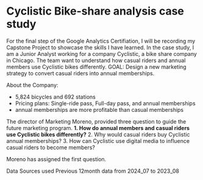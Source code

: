 # Cyclistic Bike-share analysis case study 
For the final step of the Google Analytics Certifiation, I will be recording my Capstone Project to showcase the skills I have learned. In the case study, I am a Junior Analyst working for a company Cyclistic, a bike share company in Chicago. The team want to understand how casual riders and annual members use Cyclistic bikes differently.
GOAL: Design a new marketing strategy to convert casual riders into annual memberships.

About the Company:
- 5,824 bicycles and 692 stations
- Pricing plans: Single-ride pass, Full-day pass, and annual memberships
- annual memberships are more profitable than casual memberships

The director of Marketing Moreno, provided three question to guide the future marketing program. 
**1. How do annual members and casual riders use Cyclistic bikes differently?**
2. Why would casual riders buy Cyclistic annual memberships? 
3. How can Cyclistic use digital media to influence casual riders to become members?

Moreno has assigned the first question.

Data Sources used
Previous 12month data from 2024_07 to 2023_08


